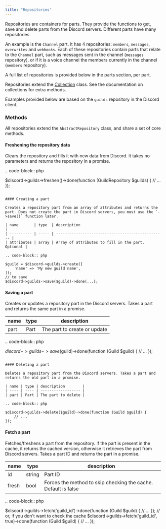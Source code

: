 ```yaml
---
title: "Repositories"
---
```


Repositories are containers for parts. They provide the functions to get, save and delete parts from the Discord servers. Different parts have many repositories.

An example is the `Channel` part. It has 4 repositories: `members`, `messages`, `overwrites` and `webhooks`. Each of these repositories contain parts that relate to the `Channel` part, such as messages sent in the channel (`messages` repository), or if it is a voice channel the members currently in the channel (`members` repository).

A full list of repositories is provided below in the parts section, per part.

Repositories extend the [Collection](#collection) class. See the documentation on collections for extra methods.

Examples provided below are based on the `guilds` repository in the Discord client.

### Methods

All repositories extend the `AbstractRepository` class, and share a set of core methods.

#### Freshening the repository data

Clears the repository and fills it with new data from Discord. It takes no parameters and returns the repository in a promise.

.. code-block:: php

$discord->guilds->freshen()->done(function (GuildRepository $guilds) {
    // ...
});
```

#### Creating a part

Creates a repository part from an array of attributes and returns the part. Does not create the part in Discord servers, you must use the `->save()` function later.

| name       | type  | description                                       |
| ---------- | ----- | ------------------------------------------------- |
| attributes | array | Array of attributes to fill in the part. Optional |

.. code-block:: php

$guild = $discord->guilds->create([
    'name' => 'My new guild name',
]);
// to save
$discord->guilds->save($guild)->done(...);
```

#### Saving a part

Creates or updates a repository part in the Discord servers. Takes a part and returns the same part in a promise.

| name | type | description                  |
| ---- | ---- | ---------------------------- |
| part | Part | The part to create or update |

.. code-block:: php

$discord->guilds->save($guild)->done(function (Guild $guild) {
    // ...
});
```

#### Deleting a part

Deletes a repository part from the Discord servers. Takes a part and returns the old part in a promise.

| name | type | description        |
| ---- | ---- | ------------------ |
| part | Part | The part to delete |

.. code-block:: php

$discord->guilds->delete($guild)->done(function (Guild $guild) {
    // ...
});
```

#### Fetch a part

Fetches/freshens a part from the repository. If the part is present in the cache, it returns the cached version, otherwise it retrieves the part from Discord servers. Takes a part ID and returns the part in a promise.

| name  | type   | description                                                    |
| ----- | ------ | -------------------------------------------------------------- |
| id    | string | Part ID                                                        |
| fresh | bool   | Forces the method to skip checking the cache. Default is false |

.. code-block:: php

$discord->guilds->fetch('guild_id')->done(function (Guild $guild) {
    // ...
});
// or, if you don't want to check the cache
$discord->guilds->fetch('guild_id', true)->done(function (Guild $guild) {
    // ...
});
```
